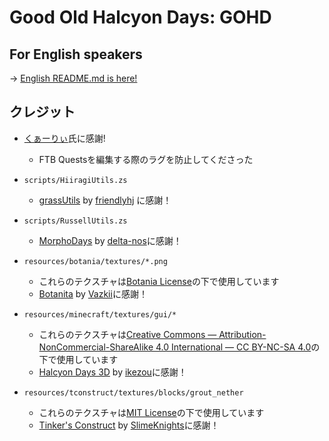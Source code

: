 # Good Old Halcyon Days: GOHD

## For English speakers

-> [English README.md is here!](https://github.com/Hiiragi283/Good-Old-Halcyon-Days/blob/main/README.md)

## クレジット

- [くぁーりぃ](https://github.com/Quarri6343)氏に感謝!
  - FTB Questsを編集する際のラグを防止してくださった

- `scripts/HiiragiUtils.zs`
  - [grassUtils](https://github.com/friendlyhj/GrassUtils) by [friendlyhj](https://github.com/friendlyhj) に感謝！

- `scripts/RussellUtils.zs`
  - [MorphoDays](https://github.com/delta-nos/MorphoDays_old
) by [delta-nos](https://github.com/delta-nos)に感謝！

- `resources/botania/textures/*.png`
  - これらのテクスチャは[Botania License](https://botaniamod.net/license.php)の下で使用しています
  - [Botanita](https://github.com/VazkiiMods/Botania) by [Vazkii](https://github.com/Vazkii)に感謝！

- `resources/minecraft/textures/gui/*`
  - これらのテクスチャは[Creative Commons — Attribution-NonCommercial-ShareAlike 4.0 International — CC BY-NC-SA 4.0](https://creativecommons.org/licenses/by-nc-sa/4.0/)の下で使用しています
  - [Halcyon Days 3D](https://www.planetminecraft.com/texture-pack/162152-halcyon-days-resource-pack-32x/) by [ikezou](https://www.minecraftforum.net/members/ikezou)に感謝！

- `resources/tconstruct/textures/blocks/grout_nether`
  - これらのテクスチャは[MIT License](https://tldrlegal.com/license/mit-license)の下で使用しています
  - [Tinker's Construct](https://github.com/SlimeKnights/TinkersConstruct/tree/1.12) by [SlimeKnights](https://github.com/SlimeKnights)に感謝！
